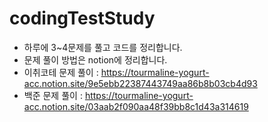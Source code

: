 # codingTestStudy

- 하루에 3~4문제를 풀고 코드를 정리합니다.
- 문제 풀이 방법은 notion에 정리합니다.
- 이취코테 문제 풀이 : https://tourmaline-yogurt-acc.notion.site/9e5ebb22387443749aa86b8b03cb4d93
- 백준 문제 풀이 : https://tourmaline-yogurt-acc.notion.site/03aab2f090aa48f39bb8c1d43a314619

